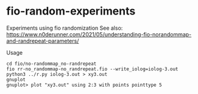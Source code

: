 # fio-random-experiments
Experiments using fio randomization
See also: https://www.n0derunner.com/2021/05/understanding-fio-norandommap-and-randrepeat-parameters/

Usage
```
cd fio/no-randommap_no-randrepeat
fio rr-no_randommap-no_randrepeat.fio --write_iolog=iolog-3.out
python3 ../r.py iolog-3.out > xy3.out
gnuplot
gnuplot> plot "xy3.out" using 2:3 with points pointtype 5
```
